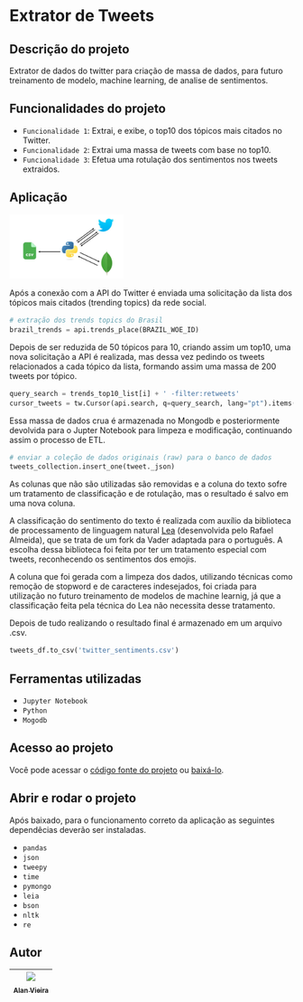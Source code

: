# Extrator de Tweets
## Descrição do projeto
Extrator de dados do twitter para criação de massa de dados, para futuro treinamento de modelo, machine learning, de analise de sentimentos. 

## Funcionalidades do projeto

- `Funcionalidade 1`: Extrai, e exibe, o top10 dos tópicos mais citados no Twitter. 
- `Funcionalidade 2`: Extrai uma massa de tweets com base no top10.
- `Funcionalidade 3`: Efetua uma rotulação dos sentimentos nos tweets extraidos. 

## Aplicação

<img src="./img/extrator_twitter.jpg" width="40%" height="40%">

Após a conexão com a API do Twitter é enviada uma solicitação da lista dos tópicos mais citados (trending topics) da rede social. 


```python
# extração dos trends topics do Brasil
brazil_trends = api.trends_place(BRAZIL_WOE_ID)
```

Depois de ser reduzida de 50 tópicos para 10, criando assim um top10, uma nova solicitação a API é realizada, mas dessa vez pedindo os tweets relacionados a cada tópico da lista, formando assim uma massa de 200 tweets por tópico.

```python
query_search = trends_top10_list[i] + ' -filter:retweets'
cursor_tweets = tw.Cursor(api.search, q=query_search, lang="pt").items(200)
```

Essa massa de dados crua é armazenada no Mongodb e posteriormente devolvida para o Jupter Notebook para limpeza e modificação, continuando assim o processo de ETL.

```python
# enviar a coleção de dados originais (raw) para o banco de dados
tweets_collection.insert_one(tweet._json)
```

As colunas que não são utilizadas são removidas e a coluna do texto sofre um tratamento de classificação e de rotulação, mas o resultado é salvo em uma nova coluna.

A classificação do sentimento do texto é realizada com auxílio da biblioteca de processamento de linguagem natural [Lea](https://github.com/rafjaa/LeIA) (desenvolvida pelo Rafael Almeida), que se trata de um fork da Vader adaptada para o português. A escolha dessa biblioteca foi feita por ter um tratamento especial com tweets, reconhecendo os sentimentos dos emojis.

A coluna que foi gerada com a limpeza dos dados, utilizando técnicas como remoção de stopword e de caracteres indesejados, foi criada para utilização no futuro treinamento de modelos de machine learnig, já que a classificação feita pela técnica do Lea não necessita desse tratamento.

Depois de tudo realizando o resultado final é armazenado em um arquivo .csv.

```python
tweets_df.to_csv('twitter_sentiments.csv')
```
                                                                                                            
## Ferramentas utilizadas
- `Jupyter Notebook`
- `Python`
- `Mogodb`

## Acesso ao projeto

Você pode acessar o [código fonte do projeto](https://github.com/alan-vieira/extrator_tweets/blob/main/extrator_tweets.ipynb) ou [baixá-lo](https://github.com/alan-vieira/extrator_tweets/archive/refs/heads/main.zip).

## Abrir e rodar o projeto
Após baixado, para o funcionamento correto da aplicação as seguintes dependêcias deverão ser instaladas.

- `pandas`
- `json`
- `tweepy`
- `time`
- `pymongo`
- `leia`
- `bson`
- `nltk`
- `re`

## Autor

| [<img src="https://avatars.githubusercontent.com/alan-vieira" width=115><br><sub>Alan Vieira</sub>](https://github.com/alan-vieira) |
| :---: |
